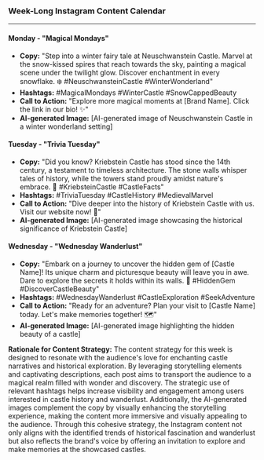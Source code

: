 ### Week-Long Instagram Content Calendar

---

#### Monday - "Magical Mondays"
- **Copy:** "Step into a winter fairy tale at Neuschwanstein Castle. Marvel at the snow-kissed spires that reach towards the sky, painting a magical scene under the twilight glow. Discover enchantment in every snowflake. :snowflake: #NeuschwansteinCastle #WinterWonderland"
- **Hashtags:** #MagicalMondays #WinterCastle #SnowCappedBeauty
- **Call to Action:** "Explore more magical moments at [Brand Name]. Click the link in our bio! :sparkles:"
- **AI-generated Image:** [AI-generated image of Neuschwanstein Castle in a winter wonderland setting]

#### Tuesday - "Trivia Tuesday"
- **Copy:** "Did you know? Kriebstein Castle has stood since the 14th century, a testament to timeless architecture. The stone walls whisper tales of history, while the towers stand proudly amidst nature's embrace. :european_castle: #KriebsteinCastle #CastleFacts"
- **Hashtags:** #TriviaTuesday #CastleHistory #MedievalMarvel
- **Call to Action:** "Dive deeper into the history of Kriebstein Castle with us. Visit our website now! :book:"
- **AI-generated Image:** [AI-generated image showcasing the historical significance of Kriebstein Castle]

#### Wednesday - "Wednesday Wanderlust"
- **Copy:** "Embark on a journey to uncover the hidden gem of [Castle Name]! Its unique charm and picturesque beauty will leave you in awe. Dare to explore the secrets it holds within its walls. :mag_right: #HiddenGem #DiscoverCastleBeauty"
- **Hashtags:** #WednesdayWanderlust #CastleExploration #SeekAdventure
- **Call to Action:** "Ready for an adventure? Plan your visit to [Castle Name] today. Let's make memories together! :world_map:"
- **AI-generated Image:** [AI-generated image highlighting the hidden beauty of a castle]

**Rationale for Content Strategy:**
The content strategy for this week is designed to resonate with the audience's love for enchanting castle narratives and historical exploration. By leveraging storytelling elements and captivating descriptions, each post aims to transport the audience to a magical realm filled with wonder and discovery. The strategic use of relevant hashtags helps increase visibility and engagement among users interested in castle history and wanderlust. Additionally, the AI-generated images complement the copy by visually enhancing the storytelling experience, making the content more immersive and visually appealing to the audience. Through this cohesive strategy, the Instagram content not only aligns with the identified trends of historical fascination and wanderlust but also reflects the brand's voice by offering an invitation to explore and make memories at the showcased castles.